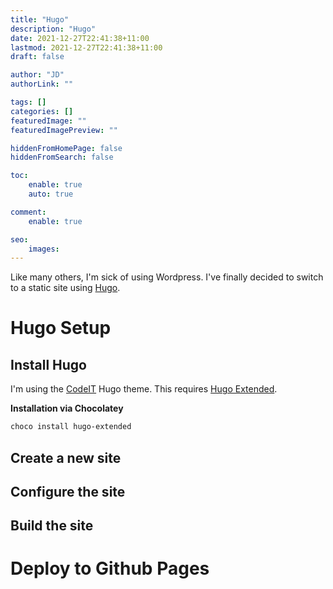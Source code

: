 ```yaml
---
title: "Hugo"
description: "Hugo"
date: 2021-12-27T22:41:38+11:00
lastmod: 2021-12-27T22:41:38+11:00
draft: false

author: "JD"
authorLink: ""

tags: []
categories: []
featuredImage: ""
featuredImagePreview: ""

hiddenFromHomePage: false
hiddenFromSearch: false

toc:
    enable: true
    auto: true

comment:
    enable: true

seo:
    images:
---
```


Like many others, I'm sick of using Wordpress. I've finally decided to switch to a static site using [Hugo](https://gohugo.io/).

# Hugo Setup

## Install Hugo

I'm using the [CodeIT](https://github.com/sunt-programator/CodeIT) Hugo theme. This requires [Hugo Extended](https://community.chocolatey.org/packages/hugo-extended).

**Installation via Chocolatey**
```powershell
choco install hugo-extended
```

## Create a new site

## Configure the site

## Build the site

# Deploy to Github Pages